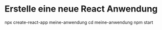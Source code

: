 # Erstelle eine neue React Anwendung

npx create-react-app meine-anwendung
cd meine-anwendung
npm start
